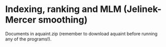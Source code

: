 # Indexing, ranking and MLM (Jelinek-Mercer smoothing)
Documents in aquaint.zip (remember to download aquaint before running any of the programs!).
